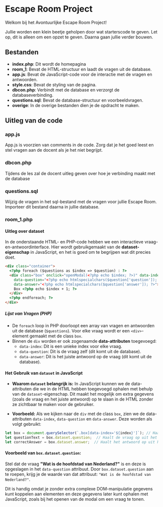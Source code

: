 # Escape Room Project

Welkom bij het Avontuurlijke Escape Room Project!

Jullie worden een klein beetje geholpen door wat starterscode te geven. 
Let op, dit is alleen om een opzet te geven. Daarna gaan jullie verder bouwen.

## Bestanden

- **index.php**: Dit wordt de homepagina
- **room_1**: Bevat de HTML-structuur en laadt de vragen uit de database.
- **app.js**: Bevat de JavaScript-code voor de interactie met de vragen en antwoorden.
- **style.css**: Bevat de styling van de pagina.
- **dbcon.php**: Verbindt met de database en verzorgt de databaseverbinding.
- **questions.sql**: Bevat de database-structuur en voorbeeldvragen.
- **overige**: In de overige bestanden dien je de opdracht te maken.

## Uitleg van de code

### app.js
App.js is voorzien van comments in de code. Zorg dat je het goed leest en stel vragen aan de docent als je het niet begrijpt.


### dbcon.php
Tijdens de les zal de docent uitleg geven over hoe je verbinding maakt met de database

### questions.sql
Wijzig de vragen in het sql-bestand met de vragen voor jullie Escape Room.
Importeer dit bestand daarna in jullie database.

### room_1.php

#### Uitleg over dataset

In de onderstaande HTML- en PHP-code hebben we een interactieve vraag-en-antwoordinterface. Hier wordt gebruikgemaakt van de **dataset-eigenschap** in JavaScript, en het is goed om te begrijpen wat dit precies doet.

``` html
<div class="container">
  <?php foreach ($questions as $index => $question) : ?>
  <div class="box" onclick="openModal(<?php echo $index; ?>)" data-index="<?php echo $index; ?>"
    data-question="<?php echo htmlspecialchars($question['question']); ?>"
    data-answer="<?php echo htmlspecialchars($question['answer']); ?>">
    Box <?php echo $index + 1; ?>
  </div>
  <?php endforeach; ?>
</div>

```
##### Lijst van Vragen (PHP)
- De `foreach` loop in PHP doorloopt een array van vragen en antwoorden uit de database (`$questions`). Voor elke vraag wordt er een `<div>`-element gemaakt met de class `box`.
- Binnen de `div` worden er ook zogenaamde **data-attributen** toegevoegd:
  - `data-index`: Dit is een unieke index voor elke vraag.
  - `data-question`: Dit is de vraag zelf (dit komt uit de database).
  - `data-answer`: Dit is het juiste antwoord op de vraag (dit komt uit de database).

#### Het Gebruik van `dataset` in JavaScript

- **Waarom `dataset` belangrijk is:** In JavaScript kunnen we de data-attributen die we in de HTML hebben toegevoegd ophalen met behulp van de `dataset`-eigenschap. Dit maakt het mogelijk om extra gegevens (zoals de vraag en het juiste antwoord) op te slaan in de HTML zonder ze zichtbaar te maken voor de gebruiker.

- **Voorbeeld:** Als we kijken naar de `div` met de class `box`, zien we de data-attributen `data-index`, `data-question` en `data-answer`. Deze worden als volgt gebruikt:
```javascript
let box = document.querySelector(`.box[data-index='${index}']`); // Haalt de juiste box op (box 1, 2, 3 of 4)
let questionText = box.dataset.question;  // Haalt de vraag op uit het data-question attribuut
let correctAnswer = box.dataset.answer;  // Haalt het antwoord op uit het data-answer attribuut
```

#### Voorbeeld van `box.dataset.question`:

Stel dat de vraag **"Wat is de hoofdstad van Nederland?"** is en deze is opgeslagen in het `data-question` attribuut. Door `box.dataset.question` aan te roepen, krijg je de waarde van dat attribuut: `"Wat is de hoofdstad van Nederland?"`.

Dit is handig omdat je zonder extra complexe DOM-manipulatie gegevens kunt koppelen aan elementen en deze gegevens later kunt ophalen met JavaScript, zoals bij het openen van de modal om een vraag te tonen.
